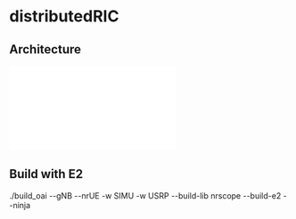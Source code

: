 # distributedRIC

## Architecture

![Architecture Deployment](ArchDeployment_3.pdf)

## Build with E2

./build_oai --gNB --nrUE -w SIMU -w USRP --build-lib nrscope --build-e2 --ninja
